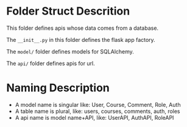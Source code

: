 
# Folder Struct Descrition

This folder defines apis whose data comes from a database.

The `__init__.py` in this folder defines the flask app factory.

The  `model/` folder defines models for SQLAlchemy.

The  `api/` folder defines apis for url.

# Naming Description

- A model name is singular like: User, Course, Comment, Role, Auth
- A table name is plural, like: users, courses, comments, auth, roles
- A api name is model name+API, like: UserAPI, AuthAPI, RoleAPI
